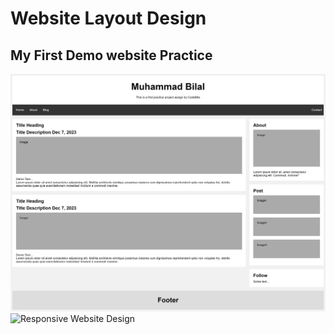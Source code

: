 # Website Layout Design

## My First Demo website Practice

![Demo Website Design](./demo.png)
![Responsive Website Design](./responsive_Demo.png.png)

